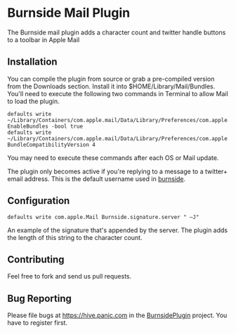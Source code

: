 Burnside Mail Plugin
====================

The Burnside mail plugin adds a character count and twitter handle buttons to a toolbar in Apple Mail

Installation
------------

You can compile the plugin from source or grab a pre-compiled version from the Downloads section. Install it into $HOME/Library/Mail/Bundles. You'll need to execute the following two commands in Terminal to allow Mail to load the plugin.

	defaults write ~/Library/Containers/com.apple.mail/Data/Library/Preferences/com.apple.mail.plist EnableBundles -bool true
	defaults write ~/Library/Containers/com.apple.mail/Data/Library/Preferences/com.apple.mail.plist BundleCompatibilityVersion 4

You may need to execute these commands after each OS or Mail update.

The plugin only becomes active if you're replying to a message to a twitter+ email address. This is the default username used in [burnside](https://github.com/panicinc/burnside).

Configuration
-------------

	defaults write com.apple.Mail Burnside.signature.server " —J"

An example of the signature that's appended by the server. The plugin adds the length of this string to the character count.	

Contributing
------------

Feel free to fork and send us pull requests.

Bug Reporting
-------------

Please file bugs at https://hive.panic.com in the [BurnsidePlugin](https://hive.panic.com/projects/burnside-plugin) project. You have to register first.
